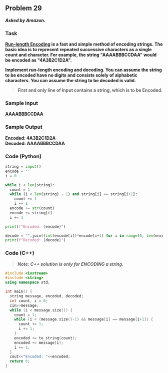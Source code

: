 ## Problem 29
***Asked by Amazon.***
### Task
**[Run-length Encoding](https://stackabuse.com/run-length-encoding/) is a fast and simple method of encoding strings. The basic idea is to represent repeated successive characters as a single count and character. For example, the string "AAAABBBCCDAA" would be encoded as "4A3B2C1D2A".**

**Implement run-length encoding and decoding. You can assume the string to be encoded have no digits and consists solely of alphabetic characters. You can assume the string to be decoded is valid.**
>**First and only line of Input contains a string, which is to be Encoded.**
### Sample input
**AAAABBBCCDAA**
### Sample Output
**Encoded:  4A3B2C1D2A**   
**Decoded: AAAABBBCCDAA**
### Code (Python)
```python
string = input()
encode = ''
i = 0

while i < len(string):
  count = 1
  while (i < len(string) - 1) and string[i] == string[i+1]:
    count += 1
    i += 1
  encode += str(count)
  encode += string[i]
  i += 1

print(f"Encoded: {encode}")

decode = "".join([int(encode[i])*encode[i+1] for i in range(0, len(encode), 2)])
print(f"Decoded: {decode}")
```
### Code (C++)

>***Note: C++ solution is only for ENCODING a string.***
```cpp
#include <iostream>
#include <string>
using namespace std;

int main() {
  string message, encoded, decoded;
  int count, i = 0;
  cin>>message;
  while (i < message.size()) {
    count = 1;
    while (i < (message.size()-1) && message[i] == message[i+1]) {
      count += 1;
      i += 1;
    }
    encoded += to_string(count);
    encoded += message[i];
    i += 1;
  }
  cout<<"Encoded: "<<encoded;
  return 0;
}
```
